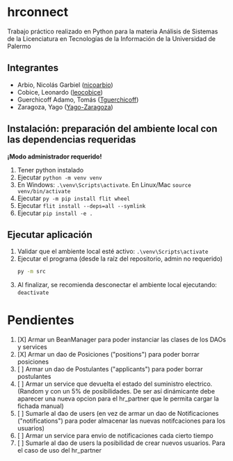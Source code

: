 # hrconnect
Trabajo práctico realizado en Python para la materia Análisis de Sistemas de la Licenciatura en Tecnologías de la Información de la Universidad de Palermo

## Integrantes
- Arbio, Nicolás Garbiel ([nicoarbio](https://github.com/nicoarbio))
- Cobice, Leonardo ([leocobice](https://github.com/leocobice))
- Guerchicoff Adamo, Tomás ([Tguerchicoff](https://github.com/Tguerchicoff))
- Zaragoza, Yago ([Yago-Zaragoza](https://github.com/Yago-Zaragoza))

## Instalación: preparación del ambiente local con las dependencias requeridas
**¡Modo administrador requerido!**

1. Tener python instalado
1. Ejecutar `python -m venv venv`
1. En Windows: `.\venv\Scripts\activate`. En Linux/Mac `source venv/bin/activate`
1. Ejecutar `py -m pip install flit wheel`
1. Ejecutar `flit install --deps=all --symlink`
1. Ejecutar `pip install -e .`

## Ejecutar aplicación
1. Validar que el ambiente local esté activo: `.\venv\Scripts\activate`
1. Ejecutar el programa (desde la raíz del repositorio, admin no requerido)
   ```bash
   py -m src
   ````
1. Al finalizar, se recomienda desconectar el ambiente local ejecutando: `deactivate`

# Pendientes
1. [X] Armar un BeanManager para poder instanciar las clases de los DAOs y services
1. [X] Armar un dao de Posiciones ("positions") para poder borrar posiciones
1. [ ] Armar un dao de Postulantes ("applicants") para poder borrar postulantes
1. [ ] Armar un service que devuelta el estado del suministro electrico. (Random y con un 5% de posibilidades. De ser así dinámicante debe aparecer una nueva opcion para el hr_partner que le permita cargar la fichada manual)
1. [ ] Sumarle al dao de users (en vez de armar un dao de Notificaciones ("notifications") para poder almacenar las nuevas notifcaciones para los usuarios)
1. [ ] Armar un service para envio de notificaciones cada cierto tiempo
1. [ ] Sumarle al dao de users la posibilidad de crear nuevos usuarios. Para el caso de uso del hr_partner

